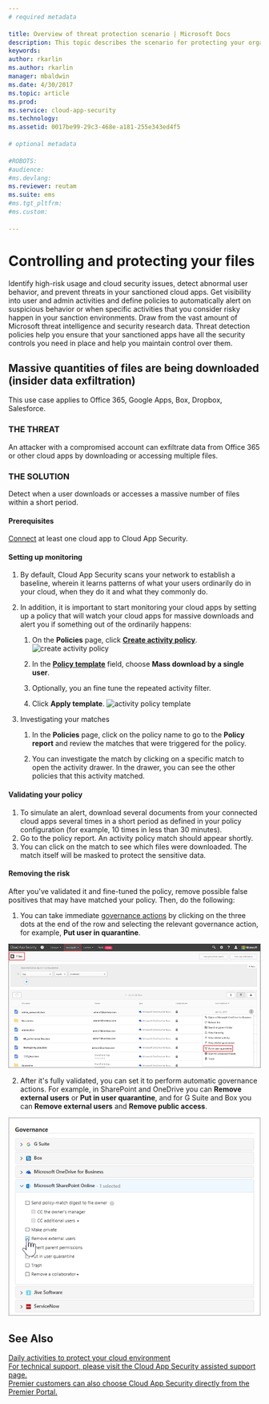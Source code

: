 ```yaml
---
# required metadata

title: Overview of threat protection scenario | Microsoft Docs
description: This topic describes the scenario for protecting your organization against threats in your cloud environment.
keywords:
author: rkarlin
ms.author: rkarlin
manager: mbaldwin
ms.date: 4/30/2017
ms.topic: article
ms.prod:
ms.service: cloud-app-security
ms.technology:
ms.assetid: 0017be99-29c3-468e-a181-255e343ed4f5

# optional metadata

#ROBOTS:
#audience:
#ms.devlang:
ms.reviewer: reutam
ms.suite: ems
#ms.tgt_pltfrm:
#ms.custom:

---
```


# Controlling and protecting your files  

Identify high-risk usage and cloud security issues, detect abnormal user behavior, and prevent threats in your sanctioned cloud apps. Get visibility into user and admin activities and define policies to automatically alert on suspicious behavior or when specific activities that you consider risky happen in your sanction environments. Draw from the vast amount of Microsoft threat intelligence and security research data. Threat detection policies help you ensure that your sanctioned apps have all the security controls you need in place and help you maintain control over them.
 
## Massive quantities of files are being downloaded (insider data exfiltration)

This use case applies to Office 365, Google Apps, Box, Dropbox, Salesforce.

### THE THREAT
An attacker with a compromised account can exfiltrate data from Office 365 or other cloud apps by downloading or accessing multiple files.

### THE SOLUTION
Detect when a user downloads or accesses a massive number of files within a short period.

#### Prerequisites

[Connect](enable-instant-visibility-protection-and-governance-actions-for-your-apps.md) at least one cloud app to Cloud App Security.

#### Setting up monitoring

1.	By default, Cloud App Security scans your network to establish a baseline, wherein it learns patterns of what your users ordinarily do in your cloud, when they do it and what they commonly do. 

2. In addition, it is important to start monitoring your cloud apps by setting up a policy that will watch your cloud apps for massive downloads and alert you if something out of the ordinarily happens:

    1. On the **Policies** page, click [**Create activity policy**](user-activity-policies.md). 
    ![create activity policy](./media/create-activity-policy.png)

    2. In the [**Policy template**](policy-template-reference.md) field, choose **Mass download by a single user**.
    
    3. Optionally, you an fine tune the repeated activity filter.
    
    4. Click **Apply template**. 
    ![activity policy template](./media/activity-policy-template.png)
     
2. Investigating your matches
    
    1. In the **Policies** page, click on the policy name to go to the **Policy report** and review the matches that were triggered for the policy.

    2. You can investigate the match by clicking on a specific match to open the activity drawer. In the drawer, you can see the other policies that this activity matched. 
     


#### Validating your policy

1. To simulate an alert, download several documents from your connected cloud apps several times in a short period as defined in your policy configuration (for example, 10 times in less than 30 minutes).
3. Go to the policy report. An activity policy match should appear shortly. 
4. You can click on the match to see which files were downloaded. The match itself will be masked to protect the sensitive data. 

#### Removing the risk

After you've validated it and fine-tuned the policy, remove possible false positives that may have matched your policy. Then, do the following: 
  1. You can take immediate [governance actions](governance-actions.md) by clicking on the three dots at the end of the row and selecting the relevant governance action, for example, **Put user in quarantine**.

 ![auto gov external](./media/auto-gov-external.png)

   2. After it's fully validated, you can set it to perform automatic governance actions. For example, in SharePoint and OneDrive you can **Remove external users** or **Put in user quarantine**, and for G Suite and Box you can **Remove external users** and **Remove public access**.

  ![apply automatic governance actions](./media/apply-automatic-gov-actions.png)



## See Also  
[Daily activities to protect your cloud environment](daily-activities-to-protect-your-cloud-environment.md)   
[For technical support, please visit the Cloud App Security assisted support page.](http://support.microsoft.com/oas/default.aspx?prid=16031)   
[Premier customers can also choose Cloud App Security directly from the Premier Portal.](https://premier.microsoft.com/)  
  
  